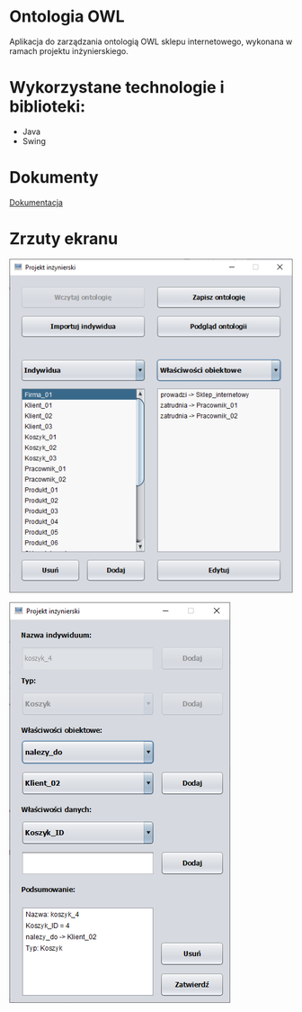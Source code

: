 # Ontologia OWL

Aplikacja do zarządzania ontologią OWL sklepu internetowego, wykonana w ramach projektu inżynierskiego.

# Wykorzystane technologie i biblioteki:

- Java
- Swing

# Dokumenty

[Dokumentacja](/Dokumentacja.pdf)

# Zrzuty ekranu

![Alt text](/screenshots/1.png?raw=true "Optional Title")

![Alt text](/screenshots/2.png?raw=true "Optional Title")
